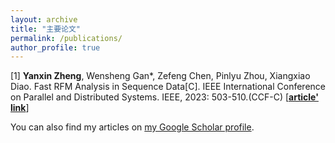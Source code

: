 ```yaml
---
layout: archive
title: "主要论文"
permalink: /publications/
author_profile: true
---
```

[1] **Yanxin Zheng**, Wensheng Gan*, Zefeng Chen, Pinlyu Zhou, Xiangxiao Diao. Fast RFM Analysis in Sequence Data[C]. IEEE International Conference on Parallel and Distributed Systems. IEEE, 2023: 503-510.(CCF-C) [<a href="https://ieeexplore.ieee.org/abstract/document/10475984">**article' link**</a>]


  <div class="wordwrap">You can also find my articles on <a href="https://scholar.google.com/citations?user=gZLEFjMAAAAJ">my Google Scholar profile</a>.</div>


